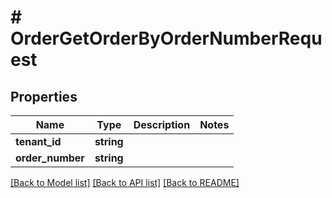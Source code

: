 # # OrderGetOrderByOrderNumberRequest


## Properties


Name | Type | Description | Notes
------------ | ------------- | ------------- | -------------
**tenant_id**| **string** |   |
**order_number**| **string** |   |


[[Back to Model list]](../../README.md#models) [[Back to API list]](../../README.md#endpoints) [[Back to README]](../../README.md)